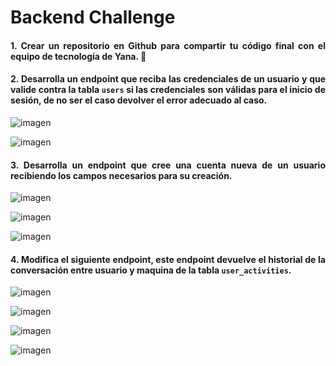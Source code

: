 # Backend Challenge

<div style="text-align: justify;">

#### 1. Crear un repositorio en **Github** para compartir tu código final con el equipo de tecnología de Yana. :robot:

#### 2. Desarrolla un **endpoint** que reciba las credenciales de un usuario y que valide contra la tabla `users` si las credenciales son válidas para el inicio de sesión, de no ser el caso devolver el error adecuado al caso. 
    
![imagen](imgs/login/login_fail.png)
    
![imagen](imgs/login/login_success.png)
    
#### 3. Desarrolla un **endpoint** que cree una cuenta nueva de un usuario recibiendo los campos necesarios para su creación.
    
![imagen](imgs/insert/new_user_success.png)
    
![imagen](imgs/insert/new_user_repeat.png)
    
![imagen](imgs/insert/new_user_missing_info.png)

#### 4. Modifica el siguiente endpoint, este endpoint devuelve el historial de la conversación entre usuario y maquina de la tabla `user_activities`.

![imagen](imgs/conversations/get_conversations.png)
    
![imagen](imgs/conversations/single_conv.png)
    
![imagen](imgs/conversations/missing_info.png)
    
![imagen](imgs/conversations/user_not_found.png)

</div>
